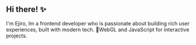 ## Hi there! ✨

I'm Ejiro, Im a frontend developer who is passionate about building rich user experiences, built with modern tech.
 🔮WebGL and JavaScript for interactive projects.
